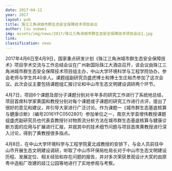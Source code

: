 ```yaml
---
date: 2017-04-12
year: 2017
layout: pub
title: 珠江三角洲城市群生态安全保障技术项目会议
author: liu xuewei
img: assets/img/news/2017/珠江三角洲城市群生态安全保障技术项目会议1.jpg
link:
classification: news
---
```

2017年4月6日至4月9日，国家重点研发计划《珠江三角洲城市群生态安全保障技术》项目学术交流与工作总结会议在广州新国际珠江大酒店召开，该会议由珠江三角洲城市群生态安全保障技术项目组主办，中山大学环境科学与工程学院协办，参会老师与学生共40余人。课题组副研究员盛虎博士和博士生庄裕杰参加了这次会议。此次会议主要包括课题组汇报讨论和中山市生态文明建设调研两个环节。


4月7日，项目6个课题及部分子课题分别对半年多的研究工作进行了系统地总结，项目首席科学家黄国和教授分别对每个课题或子课题的研究工作进行点评，提出了很好的意见和建议，并引导大家进行广泛讨论。作为课题一《城市群生态基底核算与健康诊断》（编号2016YFC0502801）参加单位之一，南京大学袁增伟教授课题组盛虎副研究员也代表袁教授针对物质流分析方法在城市群生态基底核算与健康诊断方面的应用与扩展进行汇报，并就其中的技术细节问题与项目首席黄教授进行深入讨论，得到了黄教授很多指点。


4月8日，在中山大学环境科学与工程学院夏北成教授的安排下，与会人员前往中山市开展生态文明建设调研，听取了中山市环保局杜局长对于中山市生态文明建设历程、发展定位、相关经验和存在问题的报告，并对多次荣获景观设计大奖的由原粤中造船厂改建的歧江公园等地进行了实地参观与考察。
